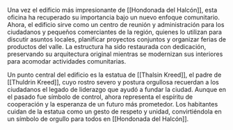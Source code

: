 Una vez el edificio más impresionante de [[Hondonada del Halcón]], esta oficina ha recuperado su importancia bajo un nuevo enfoque comunitario. Ahora, el edificio sirve como un centro de reunión y administración para los ciudadanos y pequeños comerciantes de la región, quienes lo utilizan para discutir asuntos locales, planificar proyectos conjuntos y organizar ferias de productos del valle. La estructura ha sido restaurada con dedicación, preservando su arquitectura original mientras se modernizan sus interiores para acomodar actividades comunitarias.

Un punto central del edificio es la estatua de [[Thalsin Kreed]], el padre de [[Thuldrin Kreed]], cuyo rostro severo y postura orgullosa recuerdan a los ciudadanos el legado de liderazgo que ayudó a fundar la ciudad. Aunque en el pasado fue símbolo de control, ahora representa el espíritu de cooperación y la esperanza de un futuro más prometedor. Los habitantes cuidan de la estatua como un gesto de respeto y unidad, convirtiéndola en un símbolo de orgullo para todos en [[Hondonada del Halcón]].